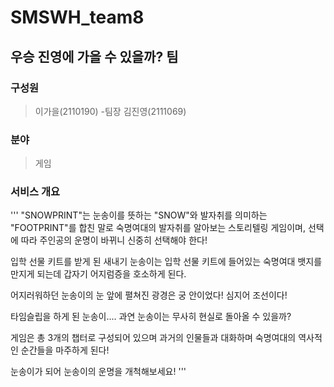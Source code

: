 # SMSWH_team8

## 우승 진영에 가을 수 있을까? 팀
### 구성원 
> 이가을(2110190) -팀장 
> 김진영(2111069)

### 분야
> 게임

### 서비스 개요 
'''
"SNOWPRINT"는 눈송이를 뜻하는 "SNOW"와 발자취를 의미하는 "FOOTPRINT"를 합친 말로 숙명여대의 발자취를 알아보는 스토리텔링 게임이며, 선택에 따라 주인공의 운명이 바뀌니 신중히 선택해야 한다!

입학 선물 키트를 받게 된 새내기 눈송이는 입학 선물 키트에 들어있는 숙명여대 뱃지를 만지게 되는데 갑자기 어지럼증을 호소하게 된다.

어지러워하던 눈송이의 눈 앞에 펼쳐진 광경은 궁 안이었다! 심지어 조선이다!

타임슬립을 하게 된 눈송이.... 과연 눈송이는 무사히 현실로 돌아올 수 있을까?

게임은 총 3개의 챕터로 구성되어 있으며 과거의 인물들과 대화하며 숙명여대의 역사적인 순간들을 마주하게 된다!

눈송이가 되어 눈송이의 운명을 개척해보세요!
'''
